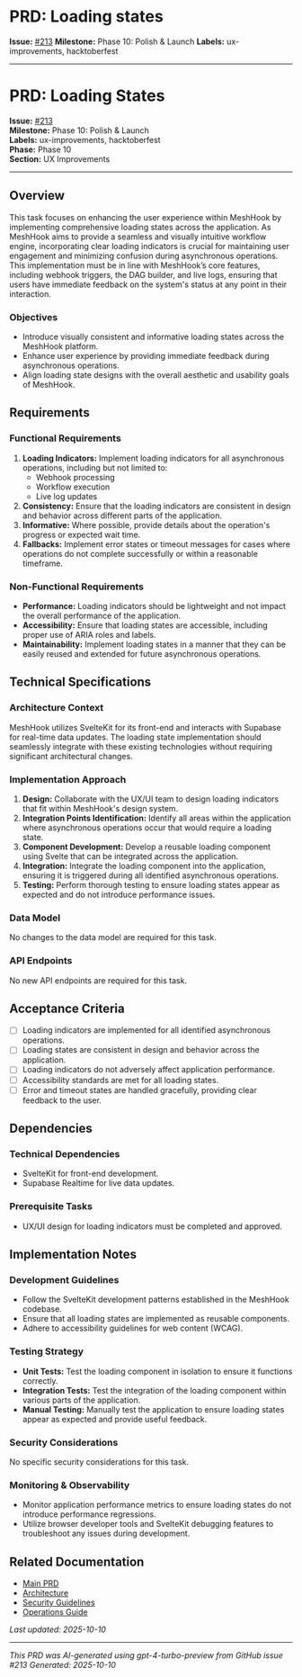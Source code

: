 # PRD: Loading states

**Issue:** [#213](https://github.com/profullstack/meshhook/issues/213)
**Milestone:** Phase 10: Polish & Launch
**Labels:** ux-improvements, hacktoberfest

---

# PRD: Loading States

**Issue:** [#213](https://github.com/profullstack/meshhook/issues/213)  
**Milestone:** Phase 10: Polish & Launch  
**Labels:** ux-improvements, hacktoberfest  
**Phase:** Phase 10  
**Section:** UX Improvements

---

## Overview

This task focuses on enhancing the user experience within MeshHook by implementing comprehensive loading states across the application. As MeshHook aims to provide a seamless and visually intuitive workflow engine, incorporating clear loading indicators is crucial for maintaining user engagement and minimizing confusion during asynchronous operations. This implementation must be in line with MeshHook’s core features, including webhook triggers, the DAG builder, and live logs, ensuring that users have immediate feedback on the system's status at any point in their interaction.

### Objectives

- Introduce visually consistent and informative loading states across the MeshHook platform.
- Enhance user experience by providing immediate feedback during asynchronous operations.
- Align loading state designs with the overall aesthetic and usability goals of MeshHook.

## Requirements

### Functional Requirements

1. **Loading Indicators:** Implement loading indicators for all asynchronous operations, including but not limited to:
   - Webhook processing
   - Workflow execution
   - Live log updates
2. **Consistency:** Ensure that the loading indicators are consistent in design and behavior across different parts of the application.
3. **Informative:** Where possible, provide details about the operation's progress or expected wait time.
4. **Fallbacks:** Implement error states or timeout messages for cases where operations do not complete successfully or within a reasonable timeframe.

### Non-Functional Requirements

- **Performance:** Loading indicators should be lightweight and not impact the overall performance of the application.
- **Accessibility:** Ensure that loading states are accessible, including proper use of ARIA roles and labels.
- **Maintainability:** Implement loading states in a manner that they can be easily reused and extended for future asynchronous operations.

## Technical Specifications

### Architecture Context

MeshHook utilizes SvelteKit for its front-end and interacts with Supabase for real-time data updates. The loading state implementation should seamlessly integrate with these existing technologies without requiring significant architectural changes.

### Implementation Approach

1. **Design:** Collaborate with the UX/UI team to design loading indicators that fit within MeshHook's design system.
2. **Integration Points Identification:** Identify all areas within the application where asynchronous operations occur that would require a loading state.
3. **Component Development:** Develop a reusable loading component using Svelte that can be integrated across the application.
4. **Integration:** Integrate the loading component into the application, ensuring it is triggered during all identified asynchronous operations.
5. **Testing:** Perform thorough testing to ensure loading states appear as expected and do not introduce performance issues.

### Data Model

No changes to the data model are required for this task.

### API Endpoints

No new API endpoints are required for this task.

## Acceptance Criteria

- [ ] Loading indicators are implemented for all identified asynchronous operations.
- [ ] Loading states are consistent in design and behavior across the application.
- [ ] Loading indicators do not adversely affect application performance.
- [ ] Accessibility standards are met for all loading states.
- [ ] Error and timeout states are handled gracefully, providing clear feedback to the user.

## Dependencies

### Technical Dependencies

- SvelteKit for front-end development.
- Supabase Realtime for live data updates.

### Prerequisite Tasks

- UX/UI design for loading indicators must be completed and approved.

## Implementation Notes

### Development Guidelines

- Follow the SvelteKit development patterns established in the MeshHook codebase.
- Ensure that all loading states are implemented as reusable components.
- Adhere to accessibility guidelines for web content (WCAG).

### Testing Strategy

- **Unit Tests:** Test the loading component in isolation to ensure it functions correctly.
- **Integration Tests:** Test the integration of the loading component within various parts of the application.
- **Manual Testing:** Manually test the application to ensure loading states appear as expected and provide useful feedback.

### Security Considerations

No specific security considerations for this task.

### Monitoring & Observability

- Monitor application performance metrics to ensure loading states do not introduce performance regressions.
- Utilize browser developer tools and SvelteKit debugging features to troubleshoot any issues during development.

## Related Documentation

- [Main PRD](../PRD.md)
- [Architecture](../Architecture.md)
- [Security Guidelines](../Security.md)
- [Operations Guide](../Operations.md)

*Last updated: 2025-10-10*

---

*This PRD was AI-generated using gpt-4-turbo-preview from GitHub issue #213*
*Generated: 2025-10-10*
